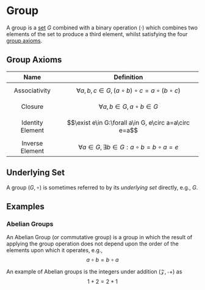 # Group
A group is a [set](set.md) $G$ combined with a binary operation $(\cdot)$ which combines two elements of the set to produce a third element, whilst satisfying the four [group axioms](#Group-Axioms).

## Group Axioms
|       Name       	|                          Definition                         	|
|:----------------:	|:-----------------------------------------------------------:	|
|   Associativity  	| $$\forall a,b,c\in G, (a\circ b)\circ c=a\circ (b\circ c)$$ 	|
|      Closure     	|             $$\forall a,b\in G, a\circ b\in G$$             	|
| Identity Element 	|    $$\exist e\in G:\forall a\in G, e\circ a=a\circ e=a$$    	|
|  Inverse Element 	|    $$\forall a\in G, \exists b\in G:a\circ b=b\circ a=e$$   	|

## Underlying Set
A group $(G,\circ)$ is sometimes referred to by its _underlying set_ directly, e.g., $G$.

## Examples
### Abelian Groups
An Abelian Group (or commutative group) is a group in which the result of applying the group operation does not depend upon the order of the elements upon which it operates, e.g., $$a\circ b=b\circ a$$ 

An example of Abelian groups is the integers under addition $(\mathcal{Z},\circ +)$ as 
$$1+2 = 2+1$$